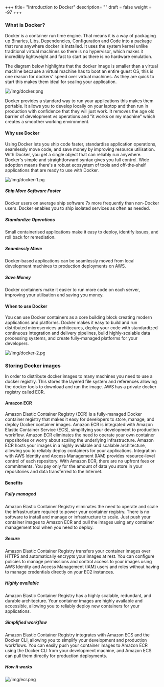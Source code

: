+++
title= "Introduction to Docker"
description= ""
draft = false
weight = -97
+++

### What is Docker?

Docker is a container run time engine. That means it is a way of packaging up Binaries, Libs, Dependencies, Configuration and Code into a package that runs anywhere docker is installed. It uses the system kernel unlike traditional virtual machines so there is no hypervisor, which makes it incredibly lightweight and fast to start as there is no hardware emulation.

The diagram below highlights that the docker image is smaller than a virtual machine because a virtual machine has to boot an entire guest OS, this is one reason for dockers' speed over virtual machines. As they are quick to start this makes them ideal for scaling your application.

![/img/docker.png](/img/docker.png)

Docker provides a standard way to run your applications this makes them portable. It allows you to develop locally on your laptop and then run in production with confidence that they will just work. It removes the age old barrier of development vs operations and "it works on my machine" which creates a smoother working environment.

#### Why use Docker

Using Docker lets you ship code faster, standardise application operations, seamlessly move code, and save money by improving resource utilisation. With Docker, you get a single object that can reliably run anywhere. Docker's simple and straightforward syntax gives you full control. Wide adoption means there's a robust ecosystem of tools and off-the-shelf applications that are ready to use with Docker.

![/img/docker-1.pg](/img/docker-1.png)

##### Ship More Software Faster

Docker users on average ship software 7x more frequently than non-Docker users. Docker enables you to ship isolated services as often as needed.

##### Standardize Operations

Small containerised applications make it easy to deploy, identify issues, and roll back for remediation.

##### Seamlessly Move

Docker-based applications can be seamlessly moved from local development machines to production deployments on AWS.

##### Save Money

Docker containers make it easier to run more code on each server, improving your utilisation and saving you money.

#### When to use Docker

You can use Docker containers as a core building block creating modern applications and platforms. Docker makes it easy to build and run distributed microservices architecures, deploy your code with standardized continuous integration and delivery pipelines, build highly-scalable data processing systems, and create fully-managed platforms for your developers.

![/img/docker-2.pg](/img/docker-2.png)

### Storing Docker images

In order to distribute docker images to many machines you need to use a docker registry. This stores the layered file system and references allowing the docker tools to download and run the image. AWS has a private docker registry called ECR.

#### Amazon ECR

Amazon Elastic Container Registry (ECR) is a fully-managed Docker container registry that makes it easy for developers to store, manage, and deploy Docker container images. Amazon ECR is integrated with Amazon Elastic Container Service (ECS), simplifying your development to production workflow. Amazon ECR eliminates the need to operate your own container repositories or worry about scaling the underlying infrastructure. Amazon ECR hosts your images in a highly available and scalable architecture, allowing you to reliably deploy containers for your applications. Integration with AWS Identity and Access Management (IAM) provides resource-level control of each repository. With Amazon ECR, there are no upfront fees or commitments. You pay only for the amount of data you store in your repositories and data transferred to the Internet.

#### Benefits

##### Fully managed

Amazon Elastic Container Registry eliminates the need to operate and scale the infrastructure required to power your container registry. There is no software to install and manage or infrastructure to scale. Just push your container images to Amazon ECR and pull the images using any container management tool when you need to deploy.

##### Secure

Amazon Elastic Container Registry transfers your container images over HTTPS and automatically encrypts your images at rest. You can configure policies to manage permissions and control access to your images using AWS Identity and Access Management (IAM) users and roles without having to manage credentials directly on your EC2 instances.

##### Highly available

Amazon Elastic Container Registry has a highly scalable, redundant, and durable architecture. Your container images are highly available and accessible, allowing you to reliably deploy new containers for your applications.

##### Simplified workflow

Amazon Elastic Container Registry integrates with Amazon ECS and the Docker CLI, allowing you to simplify your development and production workflows. You can easily push your container images to Amazon ECR using the Docker CLI from your development machine, and Amazon ECS can pull them directly for production deployments.

##### How it works

![/img/ecr.png](/img/ecr.png)

